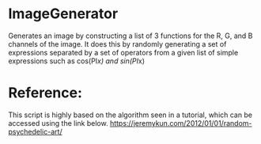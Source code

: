 # ImageGenerator

Generates an image by constructing a list of 3 functions for the R, G, and B channels of the image. It does this by randomly generating a set of expressions separated by a set of operators from a given list of simple expressions such as cos(PI*x) and sin(PI*x)
# Reference: 
This script is highly based on the algorithm seen in a tutorial, which can be accessed using the link below.
https://jeremykun.com/2012/01/01/random-psychedelic-art/